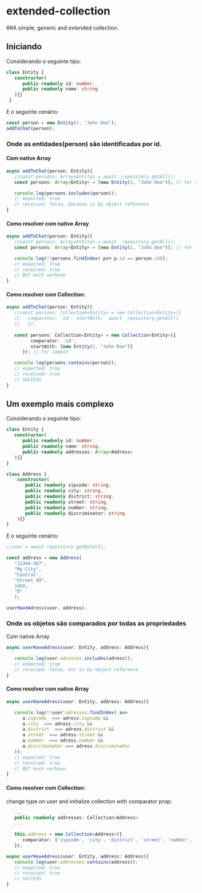 # extended-collection
##A simple, generic and extended collection.

## Iniciando

Considerando o seguinte tipo:
```typescript
class Entity {
   constructor( 
      public readonly id: number,
      public readonly name: string
   ){}
 }
```

E o seguinte cenário:
```typescript
const person = new Entity(1, "John Doe");
addToChat(person);
```

### Onde as entidades(person) são identificadas por id.
#### Com native Array
```typescript
async addToChat(person: Entity){
   //const persons: Array<Entity> = await _repository.getAll();
   const persons: Array<Entity> = [new Entity(1, "John Doe")]; // for sample

   console.log(persons.includes(person));
   // expected: true
   // received: false, because is by object reference
}
```

#### Como resolver com native Array
```typescript
async addToChat(person: Entity){
   //const persons: Array<Entity> = await _repository.getAll();
   const persons: Array<Entity> = [new Entity(1, "John Doe")]; // for sample

   console.log(!!persons.findIndex( p=> p.id == person.id));
   // expected: true
   // received: true
   // BUT much verbose
}
```

#### Como resolver com Collection:
```typescript
async addToChat(person: Entity){
   //const persons: Collection<Entity> = new Collection<Entity>({
   //   comparator: 'id', startWith:  await _repository.getAll() 
   //   });
   
   const persons: Collection<Entity> = new Collection<Entity>({
         comparator: 'id',
         startWith: [new Entity(1, "John Doe")]
      }); // for sample

   console.log(persons.contains(person));
   // expected: true
   // received: true
   // SUCCESS
}
```

## Um exemplo mais complexo

Considerando o seguinte tipo:
```typescript
class Entity {
   constructor( 
      public readonly id: number,
      public readonly name: string,
      public readonly addresses: Array<Address>
   ){}
}

class Address {
    constructor(
       public readonly zipcode: string,
       public readonly city: string,
       public readonly district: string,
       public readonly street: string,
       public readonly number: string,
       public readonly discriminator: string
    ){}
}
```

E o seguinte cenário:
```typescript
//user = await repository.getById(1);

const address = new Address(
   "12344-567",
   "My City",
   "Central",
   "Street 99", 
   1000,
   "D"
   );

userHaveAdress(user, address);
```

### Onde os objetos são comparados por todas as propriedades
Com native Array
```typescript
async userHaveAdress(user: Entity, address: Address){

   console.log(user.adresses.includes(adress));
   // expected: true
   // received: false, but is by object reference
}
```

#### Como resolver com native Array
```typescript
async userHaveAdress(user: Entity, address: Address){

   console.log(!!user.adresses.findIndex( a=> 
      a.zipcode  === adress.zipcode &&
      a.city  === adress.city &&
      a.district  === adress.district &&
      a.street  === adress.street &&
      a.number  === adress.number &&
      a.discriminator === adress.discriminator
   ));
   // expected: true
   // received: true
   // BUT much verbose
}
```

#### Como resolver com Collection:

change type on user and initialize collection with comparator prop:
```typescript
   ...
   public readonly addresses: Collection<Address>
   ...

   this.address = new Collection<Address>({
      comparator: ['zipcode', 'city', 'district', 'street', 'number', 'discriminator']
   });

```

```typescript
async userHaveAdress(user: Entity, address: Address){
   console.log(user.addresses.contains(address));
   // expected: true
   // received: true
   // SUCCESS
}
```